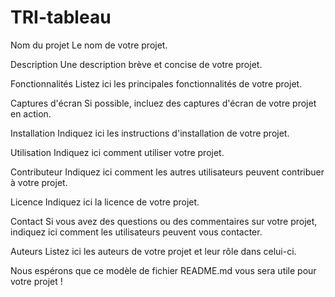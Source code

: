 # TRI-tableau
 Nom du projet
Le nom de votre projet.

Description
Une description brève et concise de votre projet.

Fonctionnalités
Listez ici les principales fonctionnalités de votre projet.

Captures d'écran
Si possible, incluez des captures d'écran de votre projet en action.

Installation
Indiquez ici les instructions d'installation de votre projet.

Utilisation
Indiquez ici comment utiliser votre projet.

Contributeur
Indiquez ici comment les autres utilisateurs peuvent contribuer à votre projet.

Licence
Indiquez ici la licence de votre projet.

Contact
Si vous avez des questions ou des commentaires sur votre projet, indiquez ici comment les utilisateurs peuvent vous contacter.

Auteurs
Listez ici les auteurs de votre projet et leur rôle dans celui-ci.

Nous espérons que ce modèle de fichier README.md vous sera utile pour votre projet !
